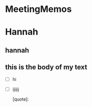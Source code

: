 # MeetingMemos
<h1> Hannah
<h2> hannah
  

## this is the body of **my text**



- [ ] hi

- [ ] ijijij

  [quote]: 

  

  







